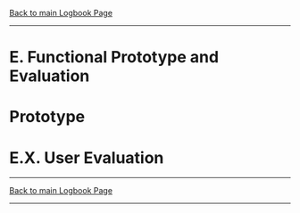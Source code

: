[Back to main Logbook Page](../hci_logbook.md)

---

# E. Functional Prototype and Evaluation

# Prototype



# E.X. User Evaluation

---
[Back to main Logbook Page](../hci_logbook.md)

---